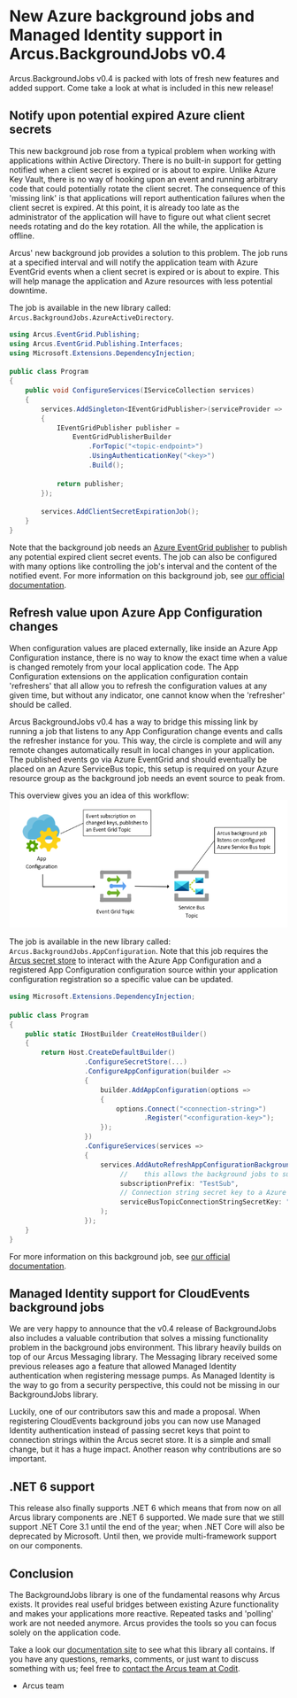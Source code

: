 # New Azure background jobs and Managed Identity support in Arcus.BackgroundJobs v0.4
Arcus.BackgroundJobs v0.4 is packed with lots of fresh new features and added support. Come take a look at what is included in this new release!

## Notify upon potential expired Azure client secrets
This new background job rose from a typical problem when working with applications within Active Directory. There is no built-in support for getting notified when a client secret is expired or is about to expire. Unlike Azure Key Vault, there is no way of hooking upon an event and running arbitrary code that could potentially rotate the client secret. The consequence of this 'missing link' is that applications will report authentication failures when the client secret is expired. At this point, it is already too late as the administrator of the application will have to figure out what client secret needs rotating and do the key rotation. All the while, the application is offline.

Arcus' new background job provides a solution to this problem. The job runs at a specified interval and will notify the application team with Azure EventGrid events when a client secret is expired or is about to expire. This will help manage the application and Azure resources with less potential downtime.

The job is available in the new library called: `Arcus.BackgroundJobs.AzureActiveDirectory`.

```csharp
using Arcus.EventGrid.Publishing;
using Arcus.EventGrid.Publishing.Interfaces;
using Microsoft.Extensions.DependencyInjection;

public class Program
{
    public void ConfigureServices(IServiceCollection services)
    {
        services.AddSingleton<IEventGridPublisher>(serviceProvider =>
        {
            IEventGridPublisher publisher =
                EventGridPublisherBuilder
                    .ForTopic("<topic-endpoint>")
                    .UsingAuthenticationKey("<key>")
                    .Build();

            return publisher;
        });
    
        services.AddClientSecretExpirationJob();
    }
}
```

Note that the background job needs an [Azure EventGrid publisher](https://eventgrid.arcus-azure.net/Features/publishing-events) to publish any potential expired client secret events.
The job can also be configured with many options like controlling the job's interval and the content of the notified event. For more information on this background job, see [our official documentation](https://background-jobs.arcus-azure.net/).

## Refresh value upon Azure App Configuration changes
When configuration values are placed externally, like inside an Azure App Configuration instance, there is no way to know the exact time when a value is changed remotely from your local application code. The App Configuration extensions on the application configuration contain 'refreshers' that all allow you to refresh the configuration values at any given time, but without any indicator, one cannot know when the 'refresher' should be called.

Arcus BackgroundJobs v0.4 has a way to bridge this missing link by running a job that listens to any App Configuration change events and calls the refresher instance for you. This way, the circle is complete and will any remote changes automatically result in local changes in your application. The published events go via Azure EventGrid and should eventually be placed on an Azure ServiceBus topic, this setup is required on your Azure resource group as the background job needs an event source to peak from.

This overview gives you an idea of this workflow:
![Arcus App Configuration Azure setup](media/app-config-background-job.png)

The job is available in the new library called: `Arcus.BackgroundJobs.AppConfiguration`. Note that this job requires the [Arcus secret store](https://security.arcus-azure.net/features/secret-store/) to interact with the Azure App Configuration and a registered App Configuration configuration source within your application configuration registration so a specific value can be updated.

```csharp
using Microsoft.Extensions.DependencyInjection;

public class Program
{
    public static IHostBuilder CreateHostBuilder()
    {
        return Host.CreateDefaultBuilder()
                   .ConfigureSecretStore(...)
                   .ConfigureAppConfiguration(builder =>
                   {
                       builder.AddAppConfiguration(options =>
                       {
                           options.Connect("<connection-string>")
                                  .Register("<configuration-key>");
                       });
                   })
                   .ConfigureServices(services =>
                   {
                       services.AddAutoRefreshAppConfigurationBackgroundJob(
                            //    this allows the background jobs to support applications that are running multiple instances, processing the same type of events, without conflicting subscription names.
                            subscriptionPrefix: "TestSub",
                            // Connection string secret key to a Azure Service Bus Topic.
                            serviceBusTopicConnectionStringSecretKey: "MySecretKeyToServiceBusTopicConnectionString");
                       );
                   });
    }
}
```

For more information on this background job, see [our official documentation](https://background-jobs.arcus-azure.net/Features/AzureAppConfiguration/auto-refresh-app-configuration).

## Managed Identity support for CloudEvents background jobs
We are very happy to announce that the v0.4 release of BackgroundJobs also includes a valuable contribution that solves a missing functionality problem in the background jobs environment. This library heavily builds on top of our Arcus Messaging library. The Messaging library received some previous releases ago a feature that allowed Managed Identity authentication when registering message pumps. As Managed Identity is the way to go from a security perspective, this could not be missing in our BackgroundJobs library.

Luckily, one of our contributors saw this and made a proposal. When registering CloudEvents background jobs you can now use Managed Identity authentication instead of passing secret keys that point to connection strings within the Arcus secret store. It is a simple and small change, but it has a huge impact. Another reason why contributions are so important.

## .NET 6 support
This release also finally supports .NET 6 which means that from now on all Arcus library components are .NET 6 supported. We made sure that we still support .NET Core 3.1 until the end of the year; when .NET Core will also be deprecated by Microsoft. Until then, we provide multi-framework support on our components.

## Conclusion
The BackgroundJobs library is one of the fundamental reasons why Arcus exists. It provides real useful bridges between existing Azure functionality and makes your applications more reactive. Repeated tasks and 'polling' work are not needed anymore. Arcus provides the tools so you can focus solely on the application code. 

Take a look our [documentation site](https://background-jobs.arcus-azure.net/) to see what this library all contains.
If you have any questions, remarks, comments, or just want to discuss something with us; feel free to [contact the Arcus team at Codit](https://github.com/arcus-azure/arcus.webapi/issues/new/choose).

- Arcus team